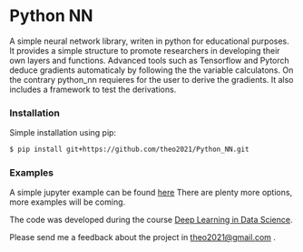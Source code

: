 # Python NN

A simple neural network library, writen in python for educational purposes. It provides a simple structure to promote researchers in developing their own layers and functions. Advanced tools such as Tensorflow and Pytorch deduce gradients automaticaly by following the the variable calculatons. On the contrary python_nn requieres for the user to derive the gradients. It also includes a framework to test the derivations. 

### Installation

Simple installation using pip:

```sh
$ pip install git+https://github.com/theo2021/Python_NN.git
```
### Examples

A simple jupyter example can be found [here](https://github.com/theo2021/Python_NN/blob/master/tests/python_nn%20simple%20example.ipynb)
There are plenty more options, more examples will be coming.


The code was developed during the course [Deep Learning in Data Science](https://www.kth.se/student/kurser/kurs/DD2424).

Please send me a feedback about the project in theo2021@gmail.com .
